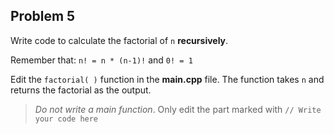 ## Problem 5
Write code to calculate the factorial of `n` **recursively**.

Remember that: `n! = n * (n-1)!` and `0! = 1`

Edit the `factorial( )` function in the **main.cpp** file.
The function takes `n` and returns the factorial as the output.


>*Do not write a main function*.
Only edit the part marked with `// Write your code here`